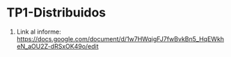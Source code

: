 # TP1-Distribuidos

1. Link al informe: https://docs.google.com/document/d/1w7HWqigFJ7fwBvkBn5_HqEWkheN_aOU2Z-dRSxOK49o/edit


